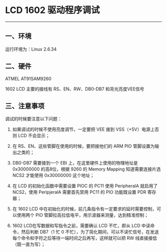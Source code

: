 # LCD 1602 驱动程序调试
---

## 一、环境

运行环境为：Linux 2.6.34

## 二、硬件

ATMEL AT91SAM9260 

1602 LCD 主要的接线有 RS、EN、RW、DB0-DB7 和背光亮度VEE信号

## 三、注意事项

调试的时候要注意以下问题：

1. 如果调试的时候不使用亮度调节，一定要把 VEE 接到 VSS（+5V）电源上否则 LCD 不会显示；

2. 在 RS、EN、这些管脚在使用的时候，要把接他们的 ARM PIO 管脚设置为输出之类的；

3. DB0-DB7 需要接到一个 EBI 上，在这里硬件上使用的物理地址是 0x30000000 的高8位，根据 9260 的 Memory Mapping 知道需要连接片选 NCS2 才能使用 0x30000000 这个地址；

4. 在 LCD 的初始化函数中需要设置 PIOC 的 PC11 使用 PeripheralA 就启用了 NCS2，使用 PeripjeralA 需要首先禁用 PC11 的 PIO 功能既设置 PDR 寄存器；

5. 在 1602 LCD 中在初始化的时候，前几条指令有一定要求的延时需要控制，可以使用两个 PIO 管脚拉高拉低电平，用示波器来测量，达到精准控制；

6. 1602 LCD在写数据和写指令之前，需要确认 LCD 不忙，即从 LCD 中读命令，然后判断 DB7（1 忙 0 不忙），为了简化期间，可以不读忙信号，在发送每个命令和字符之后等待一端时间之后再写，这样就可以把 RW 线直接接低（既一直为写）；
